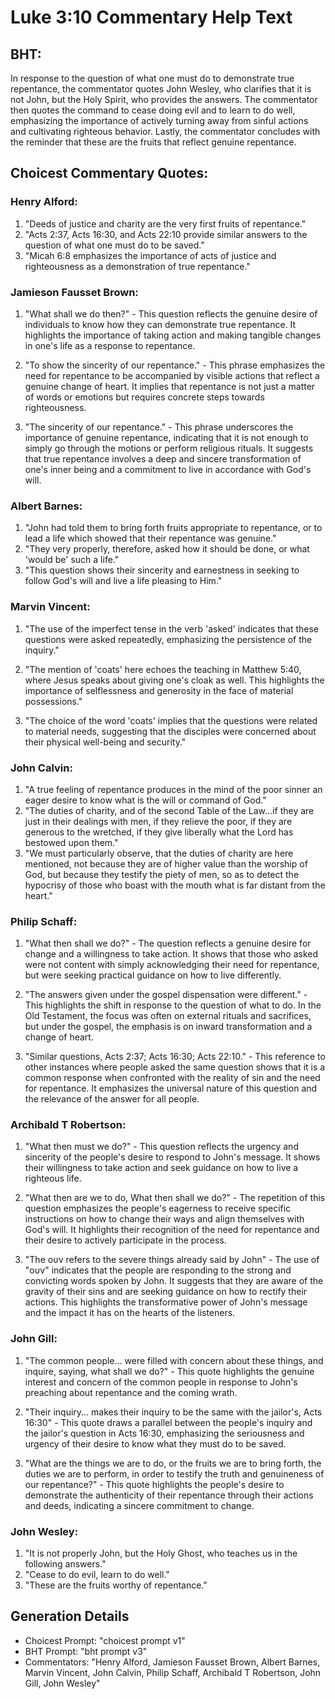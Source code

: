 # Luke 3:10 Commentary Help Text

## BHT:
In response to the question of what one must do to demonstrate true repentance, the commentator quotes John Wesley, who clarifies that it is not John, but the Holy Spirit, who provides the answers. The commentator then quotes the command to cease doing evil and to learn to do well, emphasizing the importance of actively turning away from sinful actions and cultivating righteous behavior. Lastly, the commentator concludes with the reminder that these are the fruits that reflect genuine repentance.

## Choicest Commentary Quotes:
### Henry Alford:
1. "Deeds of justice and charity are the very first fruits of repentance." 
2. "Acts 2:37, Acts 16:30, and Acts 22:10 provide similar answers to the question of what one must do to be saved."
3. "Micah 6:8 emphasizes the importance of acts of justice and righteousness as a demonstration of true repentance."

### Jamieson Fausset Brown:
1. "What shall we do then?" - This question reflects the genuine desire of individuals to know how they can demonstrate true repentance. It highlights the importance of taking action and making tangible changes in one's life as a response to repentance.

2. "To show the sincerity of our repentance." - This phrase emphasizes the need for repentance to be accompanied by visible actions that reflect a genuine change of heart. It implies that repentance is not just a matter of words or emotions but requires concrete steps towards righteousness.

3. "The sincerity of our repentance." - This phrase underscores the importance of genuine repentance, indicating that it is not enough to simply go through the motions or perform religious rituals. It suggests that true repentance involves a deep and sincere transformation of one's inner being and a commitment to live in accordance with God's will.

### Albert Barnes:
1. "John had told them to bring forth fruits appropriate to repentance, or to lead a life which showed that their repentance was genuine."
2. "They very properly, therefore, asked how it should be done, or what 'would be' such a life."
3. "This question shows their sincerity and earnestness in seeking to follow God's will and live a life pleasing to Him."

### Marvin Vincent:
1. "The use of the imperfect tense in the verb 'asked' indicates that these questions were asked repeatedly, emphasizing the persistence of the inquiry." 

2. "The mention of 'coats' here echoes the teaching in Matthew 5:40, where Jesus speaks about giving one's cloak as well. This highlights the importance of selflessness and generosity in the face of material possessions." 

3. "The choice of the word 'coats' implies that the questions were related to material needs, suggesting that the disciples were concerned about their physical well-being and security."

### John Calvin:
1. "A true feeling of repentance produces in the mind of the poor sinner an eager desire to know what is the will or command of God."
2. "The duties of charity, and of the second Table of the Law...if they are just in their dealings with men, if they relieve the poor, if they are generous to the wretched, if they give liberally what the Lord has bestowed upon them."
3. "We must particularly observe, that the duties of charity are here mentioned, not because they are of higher value than the worship of God, but because they testify the piety of men, so as to detect the hypocrisy of those who boast with the mouth what is far distant from the heart."

### Philip Schaff:
1. "What then shall we do?" - The question reflects a genuine desire for change and a willingness to take action. It shows that those who asked were not content with simply acknowledging their need for repentance, but were seeking practical guidance on how to live differently.

2. "The answers given under the gospel dispensation were different." - This highlights the shift in response to the question of what to do. In the Old Testament, the focus was often on external rituals and sacrifices, but under the gospel, the emphasis is on inward transformation and a change of heart.

3. "Similar questions, Acts 2:37; Acts 16:30; Acts 22:10." - This reference to other instances where people asked the same question shows that it is a common response when confronted with the reality of sin and the need for repentance. It emphasizes the universal nature of this question and the relevance of the answer for all people.

### Archibald T Robertson:
1. "What then must we do?" - This question reflects the urgency and sincerity of the people's desire to respond to John's message. It shows their willingness to take action and seek guidance on how to live a righteous life.

2. "What then are we to do, What then shall we do?" - The repetition of this question emphasizes the people's eagerness to receive specific instructions on how to change their ways and align themselves with God's will. It highlights their recognition of the need for repentance and their desire to actively participate in the process.

3. "The ουν refers to the severe things already said by John" - The use of "ουν" indicates that the people are responding to the strong and convicting words spoken by John. It suggests that they are aware of the gravity of their sins and are seeking guidance on how to rectify their actions. This highlights the transformative power of John's message and the impact it has on the hearts of the listeners.

### John Gill:
1. "The common people... were filled with concern about these things, and inquire, saying, what shall we do?" - This quote highlights the genuine interest and concern of the common people in response to John's preaching about repentance and the coming wrath. 

2. "Their inquiry... makes their inquiry to be the same with the jailor's, Acts 16:30" - This quote draws a parallel between the people's inquiry and the jailor's question in Acts 16:30, emphasizing the seriousness and urgency of their desire to know what they must do to be saved. 

3. "What are the things we are to do, or the fruits we are to bring forth, the duties we are to perform, in order to testify the truth and genuineness of our repentance?" - This quote highlights the people's desire to demonstrate the authenticity of their repentance through their actions and deeds, indicating a sincere commitment to change.

### John Wesley:
1. "It is not properly John, but the Holy Ghost, who teaches us in the following answers." 
2. "Cease to do evil, learn to do well." 
3. "These are the fruits worthy of repentance."


## Generation Details
- Choicest Prompt: "choicest prompt v1"
- BHT Prompt: "bht prompt v3"
- Commentators: "Henry Alford, Jamieson Fausset Brown, Albert Barnes, Marvin Vincent, John Calvin, Philip Schaff, Archibald T Robertson, John Gill, John Wesley"
